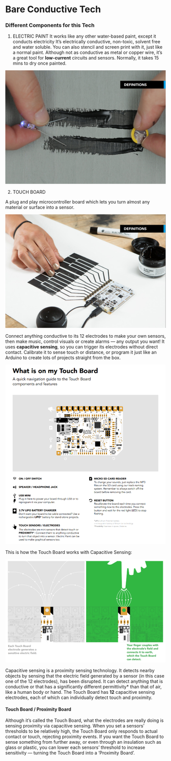 # Bare Conductive Tech

### Different Components for this Tech

1. ELECTRIC PAINT
It works like any other water-based paint, except it conducts electricity
It’s electrically conductive, non-toxic, solvent free and water
soluble. You can also stencil and screen print with it, just like a
normal paint. Although not as conductive as metal or copper
wire, it’s a great tool for **low-current** circuits and sensors.
Normally, it takes 15 mins to dry once painted.

![](images/BC1.png)

2. TOUCH BOARD

A plug and play microcontroller board which lets you turn almost any material
or surface into a sensor.

![](images/BC2.png)

Connect anything conductive to its 12 electrodes to
make your own sensors, then make music, control visuals or
create alarms — any output you want! It uses **capacitive sensing**, so you can trigger its electrodes
without direct contact. Calibrate it to sense touch or distance,
or program it just like an Arduino to create lots of projects
straight from the box.

![](images/BC3.png)

This is how the Touch Board works with Capacitive Sensing:


![](images/BC4.png)

Capacitive sensing is a proximity sensing technology.
It detects nearby objects by sensing that the electric
field generated by a sensor (in this case one of the 12
electrodes), has been disrupted. It can detect anything
that is conductive or that has a significantly different
permittivity* than that of air, like a human body or hand.
The Touch Board has **12** capacitive sensing electrodes, each
of which can individually detect touch and proximity.

#### Touch Board / Proximity Board
Although it’s called the Touch Board, what the electrodes are
really doing is sensing proximity via capacitive sensing. When
you set a sensors’ thresholds to be relatively high, the Touch
Board only responds to actual contact or touch, rejecting
proximity events.
If you want the Touch Board to sense something from further
away, or even through an insulation such as glass or plastic,
you can lower each sensors’ threshold to increase sensitivity
— turning the Touch Board into a ‘Proximity Board’.
